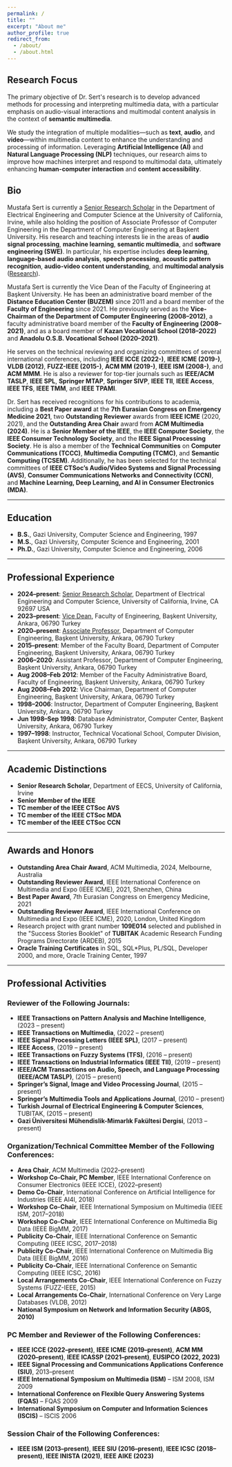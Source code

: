 ```yaml
---
permalink: /
title: ""
excerpt: "About me"
author_profile: true
redirect_from: 
  - /about/
  - /about.html
---
```

## Research Focus

The primary objective of Dr. Sert's research is to develop advanced methods for processing and interpreting multimedia data, with a particular emphasis on audio-visual interactions and multimodal content analysis in the context of **semantic multimedia**.

We study the integration of multiple modalities—such as **text**, **audio**, and **video**—within multimedia content to enhance the understanding and processing of information. Leveraging **Artificial Intelligence (AI)** and **Natural Language Processing (NLP)** techniques, our research aims to improve how machines interpret and respond to multimodal data, ultimately enhancing **human-computer interaction** and **content accessibility**.

## Bio

Mustafa Sert is currently a <a href="https://faculty.sites.uci.edu/msert/research/" class="no-underline">Senior Research Scholar</a> in the Department of Electrical Engineering and Computer Science at the University of California, Irvine, while also holding the position of Associate Professor of Computer Engineering in the Department of Computer Engineering at Başkent University. His research and teaching interests lie in the areas of **audio signal processing**, **machine learning**, **semantic multimedia**, and **software engineering (SWE)**. In particular, his expertise includes **deep learning**, **language-based audio analysis**, **speech processing**, **acoustic pattern recognition**, **audio-video content understanding**, and **multimodal analysis** (<a href="https://faculty.sites.uci.edu/msert/research/" class="no-underline">Research</a>).

Mustafa Sert is currently the Vice Dean of the Faculty of Engineering at Başkent University. He has been an administrative board member of the **Distance Education Center (BUZEM)** since 2011 and a board member of the **Faculty of Engineering** since 2021. He previously served as the **Vice-Chairman of the Department of Computer Engineering (2008–2012)**, a faculty administrative board member of the **Faculty of Engineering (2008–2021)**, and as a board member of **Kazan Vocational School (2018–2022)** and **Anadolu O.S.B. Vocational School (2020–2021)**.

He serves on the technical reviewing and organizing committees of several international conferences, including **IEEE ICCE (2022-)**, **IEEE ICME (2019-)**, **VLDB (2012)**, **FUZZ-IEEE (2015-)**, **ACM MM (2019-)**, **IEEE ISM (2008-)**, and **ACM MMM**. He is also a reviewer for top-tier journals such as **IEEE/ACM TASLP**, **IEEE SPL**, **Springer MTAP**, **Springer SIVP**, **IEEE TII**, **IEEE Access**, **IEEE TFS**, **IEEE TMM**, and **IEEE TPAMI**.

Dr. Sert has received recognitions for his contributions to academia, including a **Best Paper award** at the **7th Eurasian Congress on Emergency Medicine 2021**, two **Outstanding Reviewer** awards from **IEEE ICME** (2020, 2021), and the **Outstanding Area Chair** award from **ACM Multimedia (2024)**. He is a **Senior Member of the IEEE**, the **IEEE Computer Society**, the **IEEE Consumer Technology Society**, and the **IEEE Signal Processing Society**. He is also a member of the **Technical Communities** on **Computer Communications (TCCC)**, **Multimedia Computing (TCMC)**, and **Semantic Computing (TCSEM)**. Additionally, he has been selected for the technical committees of **IEEE CTSoc’s Audio/Video Systems and Signal Processing (AVS)**, **Consumer Communications Networks and Connectivity (CCN)**, and **Machine Learning, Deep Learning, and AI in Consumer Electronics (MDA)**.

---

## Education

- **B.S.**, Gazi University, Computer Science and Engineering, 1997
- **M.S.**, Gazi University, Computer Science and Engineering, 2001
- **Ph.D.**, Gazi University, Computer Science and Engineering, 2006

---

## Professional Experience

- **2024–present**: <a href="https://faculty.sites.uci.edu/msert/research/" class="no-underline">Senior Research Scholar</a>, Department of Electrical Engineering and Computer Science, University of California, Irvine, CA 92697 USA
- **2023–present**: <a href="https://muh.baskent.edu.tr/kw/menu_icerik.php?birim=504&menu_id=3" class="no-underline">Vice Dean</a>, Faculty of Engineering, Başkent University, Ankara, 06790 Turkey
- **2020–present**: <a href="https://baskent.edu.tr/~msert/" class="no-underline">Associate Professor</a>, Department of Computer Engineering, Başkent University, Ankara, 06790 Turkey
- **2015–present**: Member of the Faculty Board, Department of Computer Engineering, Başkent University, Ankara, 06790 Turkey
- **2006–2020**: Assistant Professor, Department of Computer Engineering, Başkent University, Ankara, 06790 Turkey
- **Aug 2008–Feb 2012**: Member of the Faculty Administrative Board, Faculty of Engineering, Başkent University, Ankara, 06790 Turkey
- **Aug 2008–Feb 2012**: Vice Chairman, Department of Computer Engineering, Başkent University, Ankara, 06790 Turkey
- **1998–2006**: Instructor, Department of Computer Engineering, Başkent University, Ankara, 06790 Turkey
- **Jun 1998–Sep 1998**: Database Administrator, Computer Center, Başkent University, Ankara, 06790 Turkey
- **1997–1998**: Instructor, Technical Vocational School, Computer Division, Başkent University, Ankara, 06790 Turkey

---

## Academic Distinctions

- **Senior Research Scholar**, Department of EECS, University of California, Irvine
- **Senior Member of the IEEE**
- **TC member of the IEEE CTSoc AVS**
- **TC member of the IEEE CTSoc MDA**
- **TC member of the IEEE CTSoc CCN**

---

## Awards and Honors

- **Outstanding Area Chair Award**, ACM Multimedia, 2024, Melbourne, Australia
- **Outstanding Reviewer Award**, IEEE International Conference on Multimedia and Expo (IEEE ICME), 2021, Shenzhen, China
- **Best Paper Award**, 7th Eurasian Congress on Emergency Medicine, 2021
- **Outstanding Reviewer Award**, IEEE International Conference on Multimedia and Expo (IEEE ICME), 2020, London, United Kingdom
- Research project with grant number **109E014** selected and published in the "Success Stories Booklet" of **TUBITAK** Academic Research Funding Programs Directorate (ARDEB), 2015
- **Oracle Training Certificates** in SQL, SQL*Plus, PL/SQL, Developer 2000, and more, Oracle Training Center, 1997

---

## Professional Activities

### Reviewer of the Following Journals:

- **IEEE Transactions on Pattern Analysis and Machine Intelligence**, (2023 – present)
- **IEEE Transactions on Multimedia**, (2022 – present)
- **IEEE Signal Processing Letters (IEEE SPL)**, (2017 – present)
- **IEEE Access**, (2019 – present)
- **IEEE Transactions on Fuzzy Systems (TFS)**, (2016 – present)
- **IEEE Transactions on Industrial Informatics (IEEE TII)**, (2019 – present)
- **IEEE/ACM Transactions on Audio, Speech, and Language Processing (IEEE/ACM TASLP)**, (2015 – present)
- **Springer’s Signal, Image and Video Processing Journal**, (2015 – present)
- **Springer’s Multimedia Tools and Applications Journal**, (2010 – present)
- **Turkish Journal of Electrical Engineering & Computer Sciences**, TUBITAK, (2015 – present)
- **Gazi Üniversitesi Mühendislik-Mimarlık Fakültesi Dergisi**, (2013 – present)

### Organization/Technical Committee Member of the Following Conferences:

- **Area Chair**, ACM Multimedia (2022–present)
- **Workshop Co-Chair, PC Member**, IEEE International Conference on Consumer Electronics (IEEE ICCE), (2022–present)
- **Demo Co-Chair**, International Conference on Artificial Intelligence for Industries (IEEE AI4I, 2018)
- **Workshop Co-Chair**, IEEE International Symposium on Multimedia (IEEE ISM, 2017–2018)
- **Workshop Co-Chair**, IEEE International Conference on Multimedia Big Data (IEEE BigMM, 2017)
- **Publicity Co-Chair**, IEEE International Conference on Semantic Computing (IEEE ICSC, 2017–2018)
- **Publicity Co-Chair**, IEEE International Conference on Multimedia Big Data (IEEE BigMM, 2016)
- **Publicity Co-Chair**, IEEE International Conference on Semantic Computing (IEEE ICSC, 2016)
- **Local Arrangements Co-Chair**, IEEE International Conference on Fuzzy Systems (FUZZ-IEEE, 2015)
- **Local Arrangements Co-Chair**, International Conference on Very Large Databases (VLDB, 2012)
- **National Symposium on Network and Information Security (ABGS, 2010)**

### PC Member and Reviewer of the Following Conferences:

- **IEEE ICCE (2022–present)**, **IEEE ICME (2019–present)**, **ACM MM (2020–present)**, **IEEE ICASSP (2021–present)**, **EUSIPCO (2022, 2023)**
- **IEEE Signal Processing and Communications Applications Conference (SIU)**, 2013–present
- **IEEE International Symposium on Multimedia (ISM)** – ISM 2008, ISM 2009
- **International Conference on Flexible Query Answering Systems (FQAS)** – FQAS 2009
- **International Symposium on Computer and Information Sciences (ISCIS)** – ISCIS 2006

### Session Chair of the Following Conferences:

- **IEEE ISM (2013–present)**, **IEEE SIU (2016–present)**, **IEEE ICSC (2018–present)**, **IEEE INISTA (2021)**, **IEEE AIKE (2023)**
